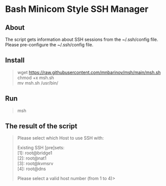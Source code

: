 # Bash Minicom Style SSH Manager
## About

The script gets information about SSH sessions from the ~/.ssh/config file.<br />
Please pre-configure the ~/.ssh/config file.

## Install

> wget https://raw.githubusercontent.com/mnbarinov/msh/main/msh.sh<br />
> chmod +x msh.sh<br />
> mv msh.sh /usr/bin/<br />

## Run
> msh

## The result of the script
> Please select which Host to use SSH with:<br />
>
> Existing SSH [pre]sets:<br />
> [1]:    root@bridge1<br />
> [2]:    root@nat1<br />
> [3]:    root@kvmsrv<br />
> [4]:    root@dns<br />
> 
> Please select a valid host number (from 1 to 4)>

